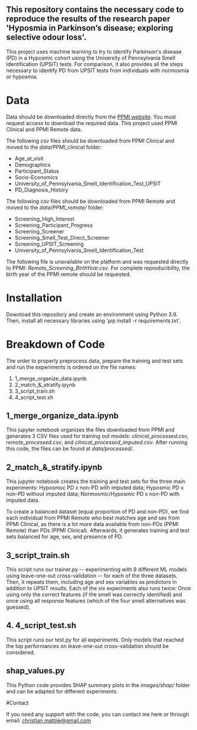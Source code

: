 ## This repository contains the necessary code to reproduce the results of the research paper 'Hyposmia in Parkinson’s disease; exploring selective odour loss'.

This project uses machine learning to try to identify Parkinson's disease (PD) in a Hyposmic cohort using the University of Pennsylvania Smell Identification (UPSIT) tests. For comparison, it also provides all the steps necessary to identify PD from UPSIT tests from individuals with normosmia or hyposmia. 

# Data

Data should be downloaded directly from the [PPMI website](https://www.ppmi-info.org/). You must request access to download the required data. This project used PPMI Clinical and PPMI Remote data.

The following csv files should be downloaded from PPMI Clinical and moved to the _data/PPMI_clinical_ folder:
- Age_at_visit
- Demographics
- Participant_Status
- Socio-Economics
- University_of_Pennsylvania_Smell_Identification_Test_UPSIT
- PD_Diagnosis_History

The following csv files should be downloaded from PPMI Remote and moved to the _data/PPMI_remote/_ folder:
- Screening_High_Interest
- Screening_Participant_Progress
- Screening_Screener
- Screening_Smell_Test_Direct_Screener
- Screening_UPSIT_Screening
- University_of_Pennsylvania_Smell_Identification_Test

The following file is unavailable on the platform and was requested directly to PPMI: _Remote_Screening_BirthYear.csv_. For complete reproducibility, the birth year of the PPMI remote should be requested. 

# Installation

Download this repository and create an environment using Python 3.9. Then, install all necessary libraries using 'pip install -r requirements.txt'.

# Breakdown of Code

The order to properly preprocess data, prepare the training and test sets and run the experiments is ordered on the file names:

1. 1_merge_organize_data.ipynb
2. 2_match_&_stratify.ipynb
3. 3_script_train.sh
4. 4_script_test.sh

## 1_merge_organize_data.ipynb

This jupyter notebook organizes the files downloaded from PPMI and generates 3 CSV files used for training out models: _clinical_processed.csv_, _remote_processed.csv_, and _clinical_processed_imputed.csv_. After running this code, the files can be found at _data/processed/_.

## 2_match_&_stratify.ipynb

This jupyter notebook creates the training and test sets for the three main experiments: Hyposmoc PD x non-PD with imputed data; Hyposmic PD x non-PD without imputed data; Normosmic/Hyposmic PD x non-PD with imputed data. 

To create a balanced dataset (equal proportion of PD and non-PD), we find each individual from PPMI Remote who best matches age and sex from PPMI Clinical, as there is a lot more data available from non-PDs (PPMI Remote) than PDs (PPMI Clinical). Afterwards, it generates training and test sets balanced for age, sex, and presence of PD. 

## 3_script_train.sh

This script runs our trainer.py -- experimenting with 8 different ML models using leave-one-out cross-validation -- for each of the three datasets. Then, it repeats them, including age and sex variables as predictors in addition to UPSIT results. Each of the six experiments also runs twice: Once using only the correct features (if the smell was correctly identified) and once using all response features (which of the four smell alternatives was guessed).

## 4. 4_script_test.sh

This script runs our test.py for all experiments. Only models that reached the top performances on leave-one-out cross-validation should be considered. 

## shap_values.py 

This Python code provides SHAP summary plots in the _images/shap/_ folder and can be adapted for different experiments.

#Contact

If you need any support with the code, you can contact me here or through email: christian.mattjie@gmail.com

